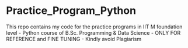 # Practice_Program_Python
This repo contains my code for the practice programs in IIT M foundation level - Python course of B.Sc. Programming &amp; Data Science - ONLY FOR REFERENCE and FINE TUNING - Kindly avoid Plagiarism
